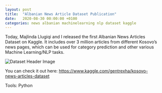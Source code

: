 ```yaml
---
layout: post
title:  "Albanian News Article Dataset Publication"
date:   2020-08-30 00:00:00 +0100
categories: news albanian machinelearning nlp dataset kaggle
---
```

Today, Majlinda Llugiqi and I released the first Albanian News Articles Dataset on Kaggle. It includes over 3 million articles from different Kosovo’s news pages, which can be used for category prediction and other various Machine Learning/NLP tasks.

![Dataset Header Image](https://storage.googleapis.com/kaggle-datasets-images/850024/1450099/4e0db5a88b46f8b22e7b220ad49953bf/dataset-cover.png)

You can check it out here: https://www.kaggle.com/gentrexha/kosovo-news-articles-dataset

Tools: Python